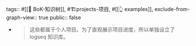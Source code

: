 tags:: #[[🌲 BoK-知识树]], #🏗️projects-项目, #[[👆 examples]],
exclude-from-graph-view:: true
public:: false

- > 这些都属于个人项目。为了直观展示项目进度，所以单独设立了 logseq 知识库。